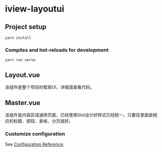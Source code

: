 # iview-layoutui

## Project setup
```
yarn install
```

### Compiles and hot-reloads for development
```
yarn run serve
```

## Layout.vue
该组件是整个项目的框架UI，详细请查看代码。

## Master.vue
该组件是内容区域通用页面，已经使用Slot设计好样式已经统一，只要往里面放相应的标题、按钮、表格、分页就好。

### Customize configuration
See [Configuration Reference](https://cli.vuejs.org/config/).

